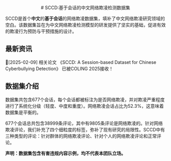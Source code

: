 <div align="center">
# SCCD:基于会话的中文网络欺凌检测数据集
</div>

SCCD是首个**中文**的**基于会话**的网络欺凌数据集，填补了中文网络欺凌研究领域的空白。该数据集旨在为中文网络欺凌检测模型的研发提供了坚实的基础，促进有效的欺凌行为预防与干预措施的设计。

## 最新资讯
🎉[2025-02-09] 相关论文 《SCCD: A Session-based Dataset for Chinese Cyberbullying Detection》 已被COLING 2025接收！

## 数据集介绍
数据集共包含677个会话，每个会话都被标注为是否网络欺凌，并对欺凌严重程度进行了系统化分级（轻度、中度和重度）。网络欺凌会话占比为52.3%，这意味着数据集是平衡的。


677个会话总共包含38999条评论，其中有9805条评论是网络欺凌的。针对网络欺凌评论，我们补充了四个细粒度的标签，弥补了现有研究的局限性。SCCD中有三种类型的评论：针对群体的网络欺凌评论、针对个人的网络欺凌评论和正常评论。

**声明：数据集包含有害违规内容示例，均不代表本团队立场。**
